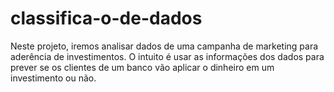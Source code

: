 # classifica-o-de-dados
Neste projeto, iremos analisar dados de uma campanha de marketing para aderência de investimentos. O intuito é usar as informações dos dados para prever se os clientes de um banco vão aplicar o dinheiro em um investimento ou não.

